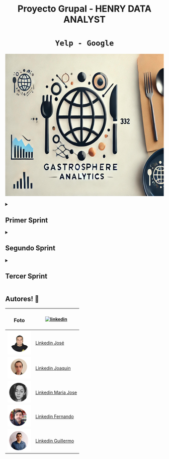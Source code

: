 # <h1 align=center> **Proyecto Grupal - HENRY DATA ANALYST** </h1>

## <h1 align=center>**`Yelp - Google`**</h1>

<p align="center">
<img src="Imagenes/GastroSphere_portada.jpg"  
height=450>
</p>


<details>
  <summary><h2> Primer Sprint</h2> </summary>

## 1.- Objetivos:  
● Análisis de Sentimientos:   
Aplicar técnicas de NLP (Natural Language Processing) para
clasificar reseñas de Yelp y Google Maps como positivas, negativas o neutras. Además nos enfocaremos en aspectos específicos como:  
● Comentarios relacionados con el servicio (amabilidad del personal, tiempo de
espera, atención al cliente).  
● Condiciones del ambiente (limpieza, ruido, confort).  
● Factores específicos de la cocina (calidad de la comida, temperatura, presentación).  
● Predicción de Tendencias del Mercado: Implementar modelos de machine learning para predecir tendencias en el mercado de restaurantes, basados en datos históricos y actuales,con el objetivo de identificar tipos de restaurantes con mayor probabilidad de crecimientoo declive.  
● Recomendación de Ubicaciones para Nuevos Restaurantes: Realizar un análisis
geo-espacial a fin de identificar regiones con alta concentración de restaurantes (conocidas como polos gastronómicos). Este análisis debe segmentar la información según la cantidad de estrellas y el tipo de restaurante, proporcionando una visión clara y estratégica para abrir nuevos restaurantes.  
● Sistema de Recomendación de Restaurantes: desarrollar un sistema de recomendación de restaurantes que provea a los usuarios sugerencias personalizadas basadas en sus preferencias individuales y experiencias previas. Este sistema utilizará técnicas avanzadas de machine learning y análisis de datos para ofrecer recomendaciones que no solo se
adapten a los gustos y hábitos de los usuarios, sino que también tengan en cuentavfactores contextuales, como la hora del día, la ubicación actual y las tendencias recientes en las reseñas.  
## 2.- Alcance del Proyecto
Análisis del Mercado y Recomendación de Restaurantes
1. Objetivos y Metas del Proyecto:  
● Análisis exhaustivo del mercado: Realizar un análisis detallado del mercado
estadounidense, enfocado en restaurantes, utilizando datos de Yelp y Google Maps.
● Modelo de Machine Learning: Implementar un modelo para el análisis de
sentimientos y predicción de tendencias del mercado de restaurantes.
● Sistema de Recomendación: Desarrollar un sistema de recomendación de
restaurantes personalizado a los usuarios finales.
2. Entregables:  
● DataWarehouse en Google Cloud:
- Configuración de Google Cloud para el almacenamiento y gestión de datos
de Yelp y Google Maps.
- Implementación de procesos ETL (Extracción, Transformación y Carga) para
la integración de datos.
- Realización de un Análisis Exploratorio de Datos (EDA) completo para
descubrir patrones y tendencias.
● .Análisis de Sentimientos:
Informes detallados que clasifiquen las reseñas como positivas, negativas o
neutras.
● Modelos Predictivos:
Predicciones sobre el crecimiento o declive de restaurantes basadas en
datos históricos y actuales.
● Sistema de Recomendación:
Prototipo funcional que ofrezca sugerencias personalizadas de restaurantes.
● Análisis Espacial:
Recomendaciones de ubicaciones óptimas para nuevos restaurantes,
basadas en un análisis espacial y demográfico.
● Dashboard Interactivo:
Visualización de los resultados del análisis de sentimientos, predicciones de
tendencias, recomendaciones de ubicaciones.
3. Tareas y Actividades:
● Recolección y Limpieza de Datos:
Obtención y limpieza de datos desde Google Maps y Yelp.
● Diseño y Desarrollo del DataWarehouse:
Diseño e implementación del DataWarehouse en Google Cloud.
● Implementación de Procesos ETL:
Desarrollo de pipelines para la extracción, transformación y carga de datos.
● Análisis Exploratorio de Datos (EDA):
Realización de EDA para analizar y comprender los datos.
● Desarrollo y Validación de Modelos de Machine Learning:
Entrenamiento y evaluación de modelos para análisis de sentimientos y
predicción de tendencias.
● Creación de Dashboards Interactivos en Power BI:
Desarrollo de dashboards para la visualización de datos y resultados.
● Implementación de la Metodología Scrum:
Gestión del proyecto utilizando la metodología Scrum con sprints y
reuniones diarias.
● Desarrollo de Pipelines de Datos:
Diseño y desarrollo de pipelines para la automatización de procesos de
datos.
● Documentación:
Elaboración de documentación técnica.
4. Exclusiones del Proyecto:
● No se realizará una implementación física de nuevos restaurantes.
● No se incluirán datos fuera del mercado estadounidense.
● No se cubrirán otros rubros de negocio distintos a los restaurantes.
Restricciones:
● Tiempo: El proyecto debe completarse en un plazo de 6 semanas.
● Presupuesto: Limitado a la infraestructura de Google Cloud y herramientas de desarrollo
(ClickUp, Python).
● Recursos: Equipo limitado con roles definidos (Scrum Master, Product Owner, Equipo de
Desarrollo).
## 3.- KPIs
● Aumentar en 5% la razón de reseñas positivas de un trimestre con respecto al anterior
para un restaurante particular. La razón de reseñas positivas se calcula como: reseñas
positivas (por trimestre) / total de reseñas (por trimestre).
● Aumentar trimestralmente en 1 (uno) la cantidad de categorías de reviews donde la
relación de las positivas sobre sea mayor a 1. Las categorías de reviews salen de la
clasificación del análisis de sentimientos y pueden ser positivas, negativas o neutrales.
● Bajar trimestralmente en 10% la calificación negativa (2 o menos estrellas).
## 4.- EDA
La realización de un ETL y EDA preliminar permiten tener un primer acercamiento a la
consistencia de los datos, identificar qué datos están disponibles y aumentar el entendimiento de
los mismos.
Para la Demo # 1 se realizaron ETL y EDA preliminares los que arrojaron las primeras
impresiones:
● Las reviews son en su mayoría positivas
● La mayoría de las calificaciones son de 3 o más estrellas, 2 estrellas es lo menos
frecuente.
● La categoría useful es la más frecuente a la hora de clasificar una review.
● Más del 50% de los usuarios hizo 6 o menos reviews.
● Los rubros más frecuentes son restaurant y food.
● La mayoría de los negocios cuenta con menos de 20 reviews, con la media en 10 reviews.
● Los restaurantes con calificaciones más bajas (alrededor de 1 y 2 ) tienden a tener muy
pocas reseñas.
## 5.- Metodología
Metodología de Trabajo: Scrum dentro del Marco Ágil
Enfoque Ágil
El proyecto se gestionará utilizando el marco Ágil (Agile), que permite un desarrollo flexible,
adaptable y basado en la retroalimentación continua. Este enfoque prioriza la entrega
incremental de valor al cliente y responde eficazmente a los cambios y necesidades del entorno.
Dentro de este marco, implementaremos Scrum, una metodología ágil ampliamente utilizada para
gestionar proyectos de software y desarrollo de productos. Scrum nos permitirá dividir el trabajo
en ciclos cortos, llamados sprints, facilitando la evaluación continua y la mejora del producto a
través de reuniones periódicas y retroalimentación constante.
Etapas de la Metodología Scrum
1. Product Backlog
Se recopilarán todas las historias de usuario, requisitos y tareas necesarias para el
desarrollo del proyecto. Estas historias representan las funcionalidades clave y se
priorizarán según su impacto en los objetivos del sistema de alertas y predicción.
2. Sprint Planning
Al inicio de cada sprint (2 semanas), se llevará a cabo una reunión de planificación del
sprint donde el equipo seleccionará las historias de usuario más relevantes del backlog.
Estas se dividirán en tareas más pequeñas y manejables, asegurando que el equipo tenga
una carga de trabajo realista y alcanzable.
3. Sprints
Durante cada sprint, el equipo trabajará en las tareas seleccionadas, siguiendo los
principios de desarrollo iterativo e incremental. El progreso se monitoreará mediante
ClickUp, permitiendo transparencia en el avance y las prioridades.
Para cada tarea decidimos entre el grupo desarrollador que haya un encargado que haga
la revisión técnica, divida tareas y también escriba código.
4. Daily Scrum (Reuniones Diarias)
Se realizarán reuniones cortas diarias (~60 minutos) para que cada miembro del equipo
reporte lo siguiente:
○ Qué se hizo el día anterior.
○ Qué se va a hacer hoy.
○ Si hay algún obstáculo o problema.
Van a ser 3 veces por semana (Lunes, Miércoles y Viernes) con el Scrum Master y Martes y
Jueves solo el grupo desarrollador e implementando mas si es necesario durante los fines
de semana
Esto fomenta la comunicación, identifica problemas rápidamente y asegura que todos
estén alineados con los objetivos del sprint.
5. Sprint Review (Demo)
Al final de cada sprint, se presentará el producto o incremento desarrollado a los
interesados clave. El objetivo es recibir retroalimentación directa para adaptar el desarrollo
a las expectativas del cliente y hacer ajustes para futuros sprints.
6. Sprint Retrospectiva
Después de la revisión del sprint, el equipo participará en una retrospectiva donde se
reflexionará sobre:
○ Qué se hizo bien.
○ Qué se puede mejorar.
○ Acciones para optimizar el proceso en el siguiente sprint.
Esto asegura una mejora continua no solo en el producto, sino también en la metodología
y colaboración del equipo.
Roles Clave en Scrum
1. Product Owner : Pia Ruiz Jaimes
Es el responsable de definir las prioridades del backlog, asegurando que el equipo trabaje
en las tareas más importantes para el cliente. Además, se encarga de asegurar que el
producto cumpla con los objetivos estratégicos.
2. Scrum Master : Alfredo Trujillo
El Scrum Master facilita el proceso de Scrum, eliminando impedimentos y ayudando al
equipo a seguir las prácticas de Scrum correctamente. También protege al equipo de
interrupciones externas y facilita la colaboración.
3. Development Team : Guillermo Veron, Joaquin Costamagna, Jose Cruz, Maria Jose
Atencio, Fernando Garcias Corts
Un equipo auto organizado de desarrolladores, analistas de datos y otros roles técnicos
que se encargan de llevar a cabo las tareas seleccionadas del sprint backlog. El equipo es
responsable de entregar incrementos de valor al final de cada sprint.
## 6.- Stack Tecnológico
#### Backend:  
● Lenguaje Principal: Python  
● Framework: FastAPI (TBD)  
● Base de Datos: PostgreSQL (TBD)  
● Algoritmos y Librerías de Recomendación:  
○ TextBlob: Para el análisis de sentimiento de las reviews  
○ Scikit-learn: Para el cálculo de la similitud de coseno.(TBD)  
○ HDBSCAN: Para la clusterización de restaurantes.  
○ Pandas: Para la manipulación de los datos.  
○ Numpy: Para las operaciones numéricas.  
● API REST: Endpoints creados con FastAPI para la comunicación entre el frontend y el backend. (TBD)  
#### Frontend:  
● Lenguaje Principal: Python  
● Framework: React (TBD)  
● Estilización: CSS/Bootstrap/Tailwind (TBD)  
Infraestructura y Deploy:  
● Proveedor de Hosting: Render (TBD)  
● Contenedores: Google Cloud  
● Control de Versiones: Git y GitHub (https://github.com/negoveron/PF_GY_DPT10)  
#### Análisis de Datos y Visualización:  
● Power BI: Utilizado para generar reportes interactivos y visualizaciones de los datos del sistema de recomendación.  
○ Visualizaciones: Se presentan gráficos que muestran las métricas de precisión ,como la cantidad de usuarios que coincidieron en gustos, la precisión de las recomendaciones, y las restaurants más recomendados.  
○ Conexión a Datos: Power BI se conectará a la base de datos Google Cloud para
extraer los datos necesarios y realizar el análisis visual.  
#### Herramientas Adicionales:  
● Editor de Código: Visual Studio Code  
● Herramientas de Colaboración:  
○ Clickup (https://app.clickup.com/9011445165/v/li/901105723447) / Slack / Google Meet  

<p align="center">
<img src="Imagenes/stack.png"  
height=450>
</p>


</details>




<details>
  <summary><h2>Segundo Sprint</h2></summary>

### ETL Completo

- [Carpeta Notebooks ETL](https://github.com/negoveron/PF_GY_DPT10/tree/0af87f6a9a777b1032d4f1f09d5176896dc36245/Demo_2/ETL2)

### Estructura de Datos Implementada (DW)
## Ciclo de vida del dato 

<p align="center">
<img src="Imagenes/ciclo_de_vida.png"  
height=450>
</p>

El ciclo de vida de nuestros datos comienza con la recolección de información desde diversas fuentes externas, incluyendo bases de datos relacionales, archivos de tipo JSON y Parquets de terceros. Estas fuentes externas contienen datos en múltiples formatos y estructuras, lo que presenta el primer desafío: asegurar que la información pueda ser unificada y estandarizada para su procesamiento y análisis.

En la siguiente etapa, los datos pasan a través de un pipeline ETL (Extracción, Transformación y Carga). En la fase de extracción, los datos son capturados desde sus fuentes originales y transferidos al entorno de procesamiento para realizar una `validacion de datos` para realizar un primer tratamiento. Luego, en la transformación, aplicamos reglas y procedimientos para limpiar, estandarizar y enriquecer los datos, eliminando duplicados, gestionando valores nulos y asegurando que cumplan con los requisitos de calidad y estructura para su uso posterior. Finalmente, en la fase de carga, los datos transformados son transferidos a un entorno intermedio o directamente al almacén de datos (Data Warehouse) para su almacenamiento y análisis.

Una vez que los datos han pasado por el pipeline ETL y se encuentran en un formato consistente, ingresan a un Data Warehouse a través de un segundo pipeline diseñado para gestionar su integración en un almacén de datos centralizado. Este Data Warehouse organiza los datos en estructuras optimizadas para la consulta, facilitando el acceso y la recuperación rápida de información para análisis profundos y generación de reportes. Este almacenamiento permite gestionar grandes volúmenes de datos históricos, ofreciendo una visión completa de la información consolidada de la organización.

Finalmente, los datos almacenados en el Data Warehouse están listos para ser consumidos por herramientas de análisis como ser Power BI. En esta última etapa, Power BI permite a los usuarios crear reportes interactivos y dashboards visuales que facilitan la exploración y análisis de la información. Los reportes generados en Power BI proporcionan métricas y tendencias clave, posibilitando una toma de decisiones informada y estratégica. A través de estos dashboards, los usuarios pueden acceder a una representación visual de los datos, realizar análisis en tiempo real y compartir insights de manera ágil y eficiente.

Este proceso detallado compuesto por ambos pipelines conforman la `automatizacion` del ciclo de vida de los datos, que va desde la extracción y transformación inicial hasta su análisis y visualización final, asegura que los datos estén alineados con las necesidades analíticas de la organización y facilita la toma de decisiones fundamentadas en información confiable y actualizada.

### 1 _ Pipeline ETL Automatizado:

Se ha desarrollado un pipeline de datos, un proceso estructurado que nos permitió automatizar la captura, transformación y carga de información de diferentes fuentes hacia un entorno de análisis. Este pipeline cumple un rol clave en la gestión de datos moderna, ya que asegura la integración y disponibilidad de datos actualizados y fiables para la toma de decisiones y análisis de negocio.

#### Objetivos
- El principal objetivo del pipeline de datos es procesar información de manera eficiente, de tal forma que pueda ser transformada y cargada en un repositorio para su análisis. Algunos objetivos específicos incluyen:

- - Automatizar la extracción de datos desde fuentes heterogéneas.
Estandarizar y limpiar los datos para su análisis.
Coordinar las tareas de manera secuencial y con manejo de errores.
Generar un flujo de datos confiable y escalable.
Metodología y Etapas del Pipeline
Para lograr estos objetivos, dividimos el pipeline en las siguientes etapas:

- Extracción de Datos: La primera etapa consiste en la extracción de datos desde fuentes de origen, que pueden incluir bases de datos relacionales, archivos JSON o APIs de terceros. Para asegurar la conectividad y disponibilidad de datos, empleamos herramientas de integración y realizamos un monitoreo continuo de las fuentes de datos.

- Transformación de Datos: En esta fase, se realizan las transformaciones necesarias para asegurar la calidad y estandarización de los datos. Esto incluye tareas de limpieza, normalización y eliminación de duplicados, así como también cualquier preprocesamiento específico para adaptar los datos a los requisitos del análisis. Utilizamos herramientas como pandas para manejar grandes volúmenes de datos de forma eficiente.

- Carga de Datos: Una vez que los datos han sido procesados y se encuentran en un formato adecuado, los cargamos en el datawarehouse de GoogleCloud donde se correra un pipelineDW para luego cargarlo a BigQuery

- Orquestación y Automatización: Para gestionar la secuencia de las tareas y sus dependencias, hemos utilizado un orquestador de datos. Este orquestador nos permitió automatizar y programar la ejecución del pipeline, monitorear el estado de cada etapa y asegurar que los errores sean manejados adecuadamente. Para esto, hemos utilizado AirFlow de la suite de GoogleCLoud, que facilita la programación y ejecución de flujos de trabajo complejos.

- Monitoreo y Gestión de Errores: La última etapa en el pipeline implica un monitoreo activo de las tareas en ejecución y el manejo de errores en tiempo real. Implementamos registros de logs y alertas para asegurar la detección temprana de fallos, de manera que las tareas puedan ser reintentadas automáticamente o escaladas para su resolución.

#### Resultados
El pipeline desarrollado logró reducir el tiempo manual de procesamiento de datos y mejorar la calidad de la información analizada. Gracias a la automatización de las tareas de extracción, transformación y carga, el equipo de análisis ahora puede acceder a datos consistentes y en tiempo real. Esto ha permitido un análisis más ágil y ha facilitado la toma de decisiones basada en datos actualizados.

#### Desafíos y Soluciones
Durante el desarrollo del pipeline, enfrentamos varios desafíos, tales como:

- - Integración de fuentes heterogéneas: Resolver incompatibilidades entre los distintos formatos de datos y asegurar la conectividad constante.
Escalabilidad: Optimizar el rendimiento del pipeline para manejar volúmenes crecientes de datos sin afectar la velocidad o calidad de los procesos.
- - Manejo de Errores: Implementar un sistema robusto de gestión de errores para asegurar que el pipeline pueda recuperarse de fallos y continuar con la ejecución del flujo de datos.
- - Para resolver estos desafíos, implementamos una estrategia de reintentos automáticos, procesamiento en paralelo para ciertas tareas, y monitoreo continuo del estado del pipeline.

#### Conclusión:  
El desarrollo de este pipeline de datos representa una solución integral para gestionar, transformar y analizar datos de manera eficiente. Esta implementación de automatización y orquestación de datos permite a la organización beneficiarse de un flujo de trabajo de datos confiable, escalable y alineado con las necesidades de análisis. A futuro, planeamos mejorar el pipeline mediante la incorporación de capacidades de escalabilidad en la nube y de machine learning para optimizar aún más el procesamiento de los datos y generar información de valor en tiempo real.

### 2_ Pipeline para alimentar el DW

Este pipeline, implementado como una función en **Cloud Run**, está diseñado para automatizar la carga de datos de reseñas provenientes de archivos CSV en Google Cloud Storage hacia BigQuery. La función `function-carga-wh` valida los archivos entrantes, extrae los datos, los transforma y los carga en BigQuery para su posterior análisis. Este proceso permite manejar eficientemente los datos de reseñas de Yelp y Google Maps, haciendo posible el análisis de la opinión de los usuarios y facilitando la creación de modelos de machine learning para recomendaciones y predicciones de mercado.

#### Componentes principales

##### Funciones y archivos
- **validate_data**: Valida que el archivo contenga las columnas requeridas.
- **load_to_bigquery**: Carga los datos en BigQuery, añadiéndolos a la tabla de destino especificada en las variables de entorno.
- **read_csv**: Lee el archivo CSV desde Google Cloud Storage.
- **name_validation**: Valida el nombre y el tipo de archivo.
- **gcs_to_bigquery**: Función principal que orquesta el flujo de trabajo.

#### Arquitectura del pipeline

1. **Disparador de Eventarc**: Configurado para escuchar eventos de finalización (`google.cloud.storage.object.v1.finalized`) en el bucket `test-pfgydpt10-bucket` de Google Cloud Storage. Cuando se sube un nuevo archivo CSV, se activa la función `function-carga-wh`.
2. **Validación del archivo**: La función `name_validation` verifica que el archivo tenga el prefijo `tip` y sea de tipo `csv` antes de continuar con el procesamiento.
3. **Lectura y validación de datos**: Si la validación es exitosa, `read_csv` lee el archivo y `validate_data` revisa que contenga las columnas necesarias (`user_id`, `business_id`, `text`, `date`).
4. **Carga a BigQuery**: Una vez validado, el archivo se carga en BigQuery utilizando `load_to_bigquery`. Si el proceso falla, el error se registra en Cloud Logging.
5. **Logging**: La función utiliza Cloud Logging para registrar errores y mensajes de seguimiento, permitiendo identificar problemas en el pipeline.

#### Variables de entorno

Estas variables son necesarias para configurar el entorno y deben ser configuradas en Cloud Run:

- `BQ_PROJECT_ID`: ID del proyecto de BigQuery.
- `BQ_DATASET_ID`: ID del dataset de BigQuery donde se cargan los datos.
- `BQ_TABLE_ID`: ID de la tabla de BigQuery.
- `LOG_EXECUTION_ID`: Flag opcional para habilitar o deshabilitar el logeo de ejecución.

### 3_ Data Warehouse

Se ha decidido por la opción de una estructura de DataWarehouse por las siguientes razones:

1. **Estructura de los Datos**:

   - Los datos que se manejan son estructuradosy organizados en tablas que han pasado por un proceso de limpieza y transformación (ETL). Esto permite optimizar el acceso a los datos y realizar consultas rápidas y complejas.
2. **Propósito de los Datos**:

   - Una de las principales propósitos es el análisis de datos históricos, con la posibilidad de una carga incremental. Estos datos estan bien definidos y depurados lo cual los hace mas compatible con un Data Warehouse
3. **Velocidad de Consulta y Rendimiento**:

   - Los *data warehouses* están diseñados para optimizar consultas rápidas en datos estructurados. Pueden entregar resultados de consultas en cuestión de segundos o minutos, ideal para aplicaciones de business intelligence.
4. **Costos y Mantenimiento**:

   - Los *data warehouses*, al implicar procesos de transformación de datos y optimización para consultas, pueden tener costos de almacenamiento y procesamiento superiores. Sin embargo, estos costos se justifican en entornos donde la rapidez y precisión en las consultas es fundamental para la toma de decisiones.

Finalemente ponderando la facilidad de uso, la capcidad de análisis rápidos y confiables de grandes cantidades de datos estructurados, a un costo inicial de $0 se optó por usar Cloud Storage Platform.

### Diseño ER

<p align="center">
<img src="Imagenes/Yelp_ER.png"  
height=550>
</p>

### Documentacion

- [Diccionario de datos](https://docs.google.com/document/d/1ASLMGAgrviicATaP1UJlflpmBCXtuSTHQGWdQMN6_2I/edit)

### Analisis de datos de muestra

El análisis exploratorio de datos (EDA) realizado sobre una muestra del conjunto de datos de negocios de Yelp y Google Maps se enfoca en identificar patrones y tendencias relacionadas con la ubicación, estado, y calificación de negocios en el mercado estadounidense. Este análisis proporciona una visión preliminar del estado de los negocios, sus calificaciones promedio y su distribución geográfica, lo que puede ser útil para estrategias de marketing, optimización de localización y evaluación de la satisfacción del cliente. Dicho EDA se enfocó en: 


1. **Estado de Apertura de los Negocios**:
   La mayoría de los negocios en el dataset están activos. Un análisis detallado muestra que alrededor de un 80% de los negocios están abiertos, mientras que aproximadamente el 20% están cerrados. Esta proporción puede ser útil para evaluar la estabilidad de negocios en distintas ubicaciones.

2. **Distribución de Negocios por Estado**:
   Los estados de Pensilvania (PA) y Florida (FL) cuentan con la mayor cantidad de negocios en el dataset, seguidos de Tennessee (TN), Indiana (IN), y Misuri (MO). La alta densidad en ciertos estados puede reflejar una mayor competencia y saturación en estos mercados, lo cual es relevante para futuras estrategias de expansión.

3. **Distribución de Calificaciones**:
   Las calificaciones de los negocios muestran una tendencia positiva, con la mayoría de los negocios ubicados entre 3 y 5 estrellas. La categoría más frecuente es la de 4 estrellas, lo que sugiere que, en general, los clientes están satisfechos con la calidad de los servicios. Las calificaciones más bajas son menos comunes, lo que indica un sesgo hacia valoraciones positivas.

<br><br>
<p align="center">
<img src="Imagenes/Calificación_de_negocios.png"  
height=450>
</p>
<br><br>

5. **Análisis de Reseñas por Calificación**:
   Los negocios con calificaciones altas (4 y 5 estrellas) tienden a tener una mayor cantidad de reseñas, indicando una correlación entre la popularidad de los negocios y su calificación. Este hallazgo es valioso para identificar negocios destacados que atraen mayor atención y fidelización de clientes.

6. **Análisis de Ciudades**:
   Filadelfia, Tucson, y Tampa lideran en cantidad de negocios dentro del dataset. Esta concentración puede ser indicativa de áreas con una alta actividad comercial, especialmente en sectores de turismo y restauración. También se identificaron más de 1,400 ciudades únicas, lo que muestra una buena representatividad geográfica en los datos.

7. **Matriz de Correlación**:
   La matriz de correlación entre variables numéricas como `latitude`, `longitude`, `stars`, `review_count`, y `is_open` muestra correlaciones bajas, indicando que las variables son en su mayoría independientes entre sí. Este análisis sugiere que no existen relaciones lineales fuertes, lo cual orienta la necesidad de métodos avanzados para un análisis más profundo.

8. **Nube de Palabras en Nombres de Negocios**:
   La nube de palabras generada muestra que términos como "Cafe," "Restaurant," "Bar," "Pizza," y "Grill" son los más frecuentes en los nombres de negocios, destacando la prevalencia de la industria de alimentos y bebidas en el dataset.

<br><br>
<p align="center">
<img src="Imagenes/Nube_de_palabras.png"  
height=450>
</p>
<br><br>


- [Link al EDA](https://github.com/negoveron/PF_GY_DPT10/blob/main/EDA/EDA.ipynb)

### MVP/Proof of concept de producto ML

<br>

<p align="center">
<img src="Imagenes/Dashboard_1.jpeg"  
height=450>
</p>


<br><br><br>


<p align="center">
<img src="Imagenes/Dashboard_2.jpeg"  
height=450>
</p>

- [Link al Dashboard](https://docs.google.com/document/d/1ASLMGAgrviicATaP1UJlflpmBCXtuSTHQGWdQMN6_2I/edit)

</details>  


<details>
  <summary><h2> Tercer Sprint </h2></summary>

  Coming soon..

</details>

## Autores! 👋

|   <h3 align=center>Foto</h3> | [![linkedin](https://img.shields.io/badge/linkedin-0A66C2?style=for-the-badge&logo=linkedin&logoColor=white)](https://www.linkedin.com/) |
|--------|-------------|
| <img src="Imagenes/jc2_perfil.png" width="75"/> | [Linkedin José](https://www.linkedin.com/in/jose-yesid-cruz-pinto/) |
| <img src="Imagenes/jc_perfil.png" width="75"/> | [Linkedin Joaquin](https://www.linkedin.com/in/joaquin-costamagna-028654215/) |
| <img src="Imagenes/mj_perfil.png" width="75"/> | [Linkedin Maria Jose](https://www.linkedin.com/in/maria-jose-atencio-96a8761aa/) |
| <img src="Imagenes/fmgc_perfil.png" width="75"/> | [Linkedin Fernando](https://www.linkedin.com/in/fernando-garcias-corts-326a4027) |
| <img src="Imagenes/gv_perfil.png" width="75"/> | [Linkedin Guillermo](https://www.linkedin.com/in/guillermo-andres-veron/) |

